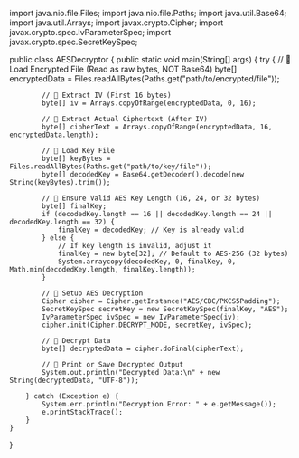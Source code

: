 import java.nio.file.Files;
import java.nio.file.Paths;
import java.util.Base64;
import java.util.Arrays;
import javax.crypto.Cipher;
import javax.crypto.spec.IvParameterSpec;
import javax.crypto.spec.SecretKeySpec;

public class AESDecryptor {
    public static void main(String[] args) {
        try {
            // 🔹 Load Encrypted File (Read as raw bytes, NOT Base64)
            byte[] encryptedData = Files.readAllBytes(Paths.get("path/to/encrypted/file"));

            // 🔹 Extract IV (First 16 bytes)
            byte[] iv = Arrays.copyOfRange(encryptedData, 0, 16);

            // 🔹 Extract Actual Ciphertext (After IV)
            byte[] cipherText = Arrays.copyOfRange(encryptedData, 16, encryptedData.length);

            // 🔹 Load Key File
            byte[] keyBytes = Files.readAllBytes(Paths.get("path/to/key/file"));
            byte[] decodedKey = Base64.getDecoder().decode(new String(keyBytes).trim());

            // 🔹 Ensure Valid AES Key Length (16, 24, or 32 bytes)
            byte[] finalKey;
            if (decodedKey.length == 16 || decodedKey.length == 24 || decodedKey.length == 32) {
                finalKey = decodedKey; // Key is already valid
            } else {
                // If key length is invalid, adjust it
                finalKey = new byte[32]; // Default to AES-256 (32 bytes)
                System.arraycopy(decodedKey, 0, finalKey, 0, Math.min(decodedKey.length, finalKey.length));
            }

            // 🔹 Setup AES Decryption
            Cipher cipher = Cipher.getInstance("AES/CBC/PKCS5Padding");
            SecretKeySpec secretKey = new SecretKeySpec(finalKey, "AES");
            IvParameterSpec ivSpec = new IvParameterSpec(iv);
            cipher.init(Cipher.DECRYPT_MODE, secretKey, ivSpec);

            // 🔹 Decrypt Data
            byte[] decryptedData = cipher.doFinal(cipherText);

            // 🔹 Print or Save Decrypted Output
            System.out.println("Decrypted Data:\n" + new String(decryptedData, "UTF-8"));

        } catch (Exception e) {
            System.err.println("Decryption Error: " + e.getMessage());
            e.printStackTrace();
        }
    }
}